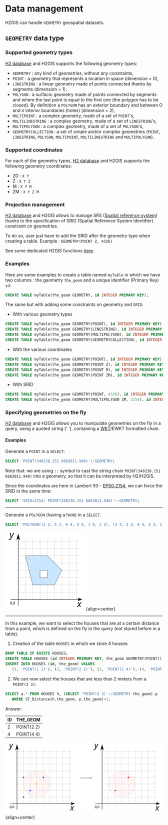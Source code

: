 # Data management

H2GIS can handle `GEOMETRY` geospatial datasets.

## `GEOMETRY` data type

### Supported geometry types

[H2 database](https://www.h2database.com/html/datatypes.html#geometry_type) and H2GIS supports the following geometry types:

* `GEOMETRY` : any kind of geometries, without any constraints,
* `POINT` : a geometry that represents a location in space (dimension = 0),
* `LINESTRING` : a linear geometry made of points connected thanks by segments (dimension = 1),
* `POLYGON` : a surfacic geometry made of points connected by segments and where the last point is equal to the first one (the polygon has to be closed). By definition a `POLYGON` has an exterior boundary and between O and *n* interior boundaries (holes) (dimension = 2),
* `MULTIPOINT` : a complex geometry, made of a set of `POINT`'s,
* `MULTILINESTRING` : a complex geometry, made of a set of `LINESTRING`'s,
* `MULTIPOLYGON` : a complex geometry, made of a set of `POLYGON`'s,
* `GEOMETRYCOLLECTION` : a set of simple and/or complex geometries (`POINT`, `LINESTRING`, `POLYGON`, `MULTIPOINT`, `MULTILINESTRING` and `MULTIPOLYGON`).

### Supported coordinates

For each of the geometry types, [H2 database](https://www.h2database.com/html/datatypes.html#geometry_type) and H2GIS supports the following geometry coordinates:
* 2D : `X Y`
* Z : `X Y Z`
* M : `X Y M`
* ZM : `X Y Z M`

### Projection management

[H2 database](https://www.h2database.com/html/datatypes.html#geometry_type) and H2GIS allows to manage SRS ([Spatial reference system](https://en.wikipedia.org/wiki/Spatial_reference_system)) thanks to the specification of SRID (Spatial Reference System Identifier) constraint on geometries.

To do so, user just have to add the SRID after the geometry type when creating a table.
Example : `GEOMETRY(POINT Z, 4326)`

See some dedicated H2GIS functions [here](./projections).

### Examples

Here are some examples to create a table named `myTable` in which we have two columns : the geometry `the_geom` and a unique identifier (Primary Key) `id`:

```sql
CREATE TABLE myTable(the_geom GEOMETRY, id INTEGER PRIMARY KEY);
```
The same but with adding some constraints on geometry and `SRID`:

* With various geometry types
```sql
CREATE TABLE myTable(the_geom GEOMETRY(POINT), id INTEGER PRIMARY KEY);
CREATE TABLE myTable(the_geom GEOMETRY(LINESTRING), id INTEGER PRIMARY KEY);
CREATE TABLE myTable(the_geom GEOMETRY(MULTIPOLYGON), id INTEGER PRIMARY KEY);
CREATE TABLE myTable(the_geom GEOMETRY(GEOMETRYCOLLECTION), id INTEGER PRIMARY KEY);
```

* With the various coordinates
```sql
CREATE TABLE myTable(the_geom GEOMETRY(POINT), id INTEGER PRIMARY KEY);
CREATE TABLE myTable(the_geom GEOMETRY(POINT Z), id INTEGER PRIMARY KEY);
CREATE TABLE myTable(the_geom GEOMETRY(POINT M), id INTEGER PRIMARY KEY);
CREATE TABLE myTable(the_geom GEOMETRY(POINT ZM), id INTEGER PRIMARY KEY);
```

* With SRID
```sql
CREATE TABLE myTable(the_geom GEOMETRY(POINT, 4326), id INTEGER PRIMARY KEY);
CREATE TABLE myTable(the_geom GEOMETRY(MULTIPOLYGON ZM, 2154), id INTEGER PRIMARY KEY);
```

### Specifying geometries on the fly

[H2 database](https://www.h2database.com/html/datatypes.html#geometry_type) and H2GIS allows you to manipulate geometries on the fly in a query, using a quoted string (' '), containing a [WKT](https://en.wikipedia.org/wiki/Well-known_text_representation_of_geometry)/EWKT formatted chain.

#### Examples

Generate a `POINT` in a `SELECT`:

```sql
SELECT 'POINT(348238.151 6683011.940)'::GEOMETRY;
```
Note that: we are using `::` symbol to cast the string chain `POINT(348238.151 6683011.940)` into a geometry, so that it can be interpreted by H2/H2GIS.

Since the coordinates are here in Lambert 93 - [EPSG:2154](https://spatialreference.org/ref/epsg/2154/), we can force the SRID in the same time:

```sql
SELECT 'SRID=2154; POINT(348238.151 6683011.940)'::GEOMETRY;
```

---

Generate a `POLYGON` (having a hole) in a `SELECT`. 

```sql
SELECT 'POLYGON((2 2, 5 2, 6 4, 4 6, 1 6, 2 2), (3 3, 3 4, 4 4, 4 3, 3 3))'::GEOMETRY;
```

![](./data-management_2.png){align=center}

---

In this example, we want to select the houses that are at a certain distance from a point, which is defined on the fly in the query (not stored before in a table).

1. Creation of the table `HOUSES` in which we store 4 houses:
```sql
DROP TABLE IF EXISTS HOUSES;
CREATE TABLE HOUSES (id INTEGER PRIMARY KEY, the_geom GEOMETRY(POINT));
INSERT INTO HOUSES (id, the_geom) VALUES 
   (1, 'POINT(1 1)'), (2, 'POINT(2 2)'), (3, 'POINT(1 4)'), (4, 'POINT(4 4)');
```

2. We can now select the houses that are less than 2 meters from a `POINT(3 3)`:
```sql
SELECT a.* FROM HOUSES h, (SELECT 'POINT(3 3)'::GEOMETRY the_geom) p 
   WHERE ST_Distance(h.the_geom, p.the_geom)<2;
```
Answer:

| ID | THE_GEOM    |
|----|-------------|
| 2  | POINT(2 2)  |
| 4  | POINT(4 4)  |

![](./data-management_1.png){align=center}

